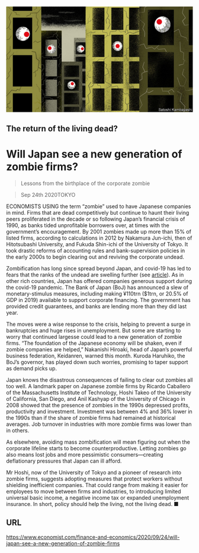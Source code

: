 ![](./images/20200926_FND002_0.jpg)

## The return of the living dead?

# Will Japan see a new generation of zombie firms?

> Lessons from the birthplace of the corporate zombie

> Sep 24th 2020TOKYO

ECONOMISTS USING the term “zombie” used to have Japanese companies in mind. Firms that are dead competitively but continue to haunt their living peers proliferated in the decade or so following Japan’s financial crisis of 1990, as banks tided unprofitable borrowers over, at times with the government’s encouragement. By 2001 zombies made up more than 15% of listed firms, according to calculations in 2012 by Nakamura Jun-ichi, then of Hitotsubashi University, and Fukuda Shin-ichi of the University of Tokyo. It took drastic reforms of accounting rules and bank-supervision policies in the early 2000s to begin clearing out and reviving the corporate undead.

Zombification has long since spread beyond Japan, and covid-19 has led to fears that the ranks of the undead are swelling further (see [article](https://www.economist.com//node/21792063)). As in other rich countries, Japan has offered companies generous support during the covid-19 pandemic. The Bank of Japan (BoJ) has announced a slew of monetary-stimulus measures, including making ¥110trn ($1trn, or 20.5% of GDP in 2019) available to support corporate financing. The government has provided credit guarantees, and banks are lending more than they did last year.

The moves were a wise response to the crisis, helping to prevent a surge in bankruptcies and huge rises in unemployment. But some are starting to worry that continued largesse could lead to a new generation of zombie firms. “The foundation of the Japanese economy will be shaken, even if zombie companies are helped,” Nakanishi Hiroaki, head of Japan’s powerful business federation, Keidanren, warned this month. Kuroda Haruhiko, the BoJ’s governor, has played down such worries, promising to taper support as demand picks up.

Japan knows the disastrous consequences of failing to clear out zombies all too well. A landmark paper on Japanese zombie firms by Ricardo Caballero of the Massachusetts Institute of Technology, Hoshi Takeo of the University of California, San Diego, and Anil Kashyap of the University of Chicago in 2008 showed that the presence of zombies in the 1990s depressed profits, productivity and investment. Investment was between 4% and 36% lower in the 1990s than if the share of zombie firms had remained at historical averages. Job turnover in industries with more zombie firms was lower than in others.

As elsewhere, avoiding mass zombification will mean figuring out when the corporate lifeline starts to become counterproductive. Letting zombies go also means lost jobs and more pessimistic consumers—creating deflationary pressures that Japan can ill afford.

Mr Hoshi, now of the University of Tokyo and a pioneer of research into zombie firms, suggests adopting measures that protect workers without shielding inefficient companies. That could range from making it easier for employees to move between firms and industries, to introducing limited universal basic income, a negative income tax or expanded unemployment insurance. In short, policy should help the living, not the living dead. ■

## URL

https://www.economist.com/finance-and-economics/2020/09/24/will-japan-see-a-new-generation-of-zombie-firms

